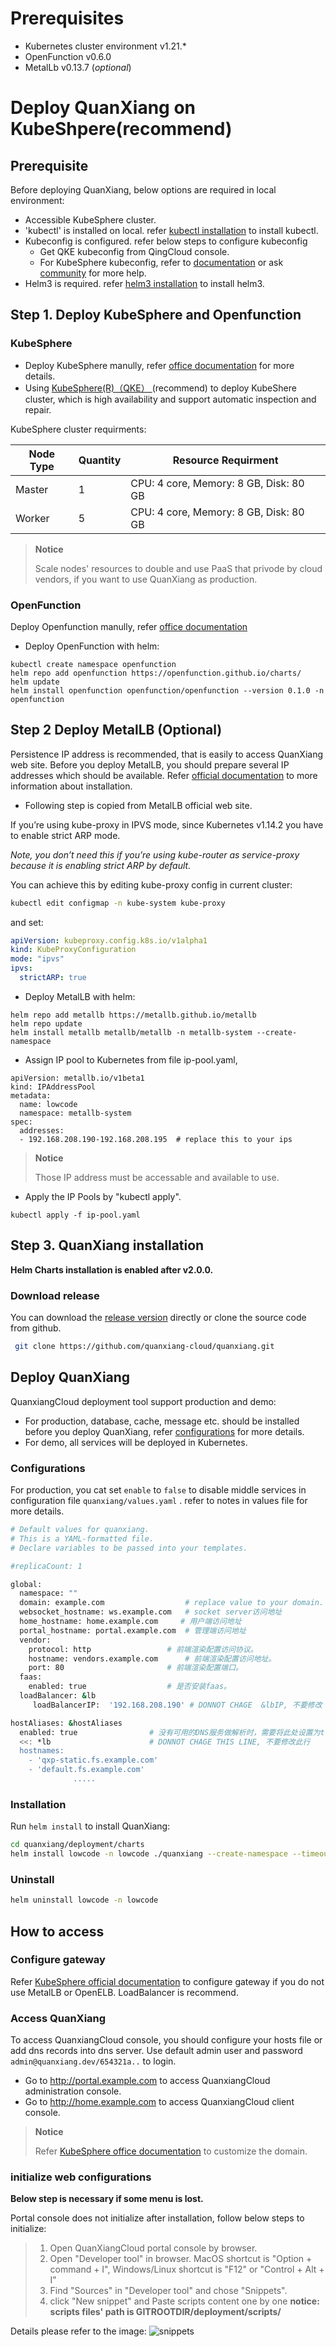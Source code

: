 # Prerequisites

- Kubernetes cluster environment  v1.21.*
- OpenFunction v0.6.0
- MetalLb  v0.13.7 (*optional*)

# Deploy QuanXiang on KubeShpere(recommend)

## Prerequisite

Before deploying QuanXiang, below options are required in local environment:

- Accessible KubeSphere cluster.
- 'kubectl' is installed on local. refer [kubectl installation](https://kubernetes.io/docs/tasks/tools/) to install kubectl.
- Kubeconfig is configured. refer below steps to configure kubeconfig
  - Get QKE kubeconfig from QingCloud console.
  - For KubeSphere kubeconfig, refer to [documentation](https://kubernetes.io/docs/tasks/tools/) or ask [community](https://github.com/kubesphere) for more help.
- Helm3 is required. refer [helm3 installation](https://helm.sh/docs/intro/install/) to install helm3.

## Step 1. Deploy KubeSphere and Openfunction

### KubeSphere

- Deploy KubeSphere manully, refer [office documentation](https://kubesphere.io/docs/) for more details.
- Using [KubeSphere(R)（QKE） ](https://docsv3.qingcloud.com/container/qke/)(recommend) to deploy KubeShere cluster, which is high availability and support automatic inspection and repair.

KubeSphere cluster requirments:

| Node Type | Quantity | Resource Requirment                    |
| --------- | -------- | -------------------------------------- |
| Master    | 1        | CPU: 4 core, Memory: 8 GB, Disk: 80 GB |
| Worker    | 5        | CPU: 4 core, Memory: 8 GB, Disk: 80 GB |


> **Notice**
>
> Scale nodes' resources to double and use PaaS that privode by cloud vendors, if you want to use QuanXiang as production.

### OpenFunction

Deploy Openfunction manully, refer [office documentation](https://openfunction.dev/docs/getting-started/installation/)

- Deploy OpenFunction with helm:

```
kubectl create namespace openfunction
helm repo add openfunction https://openfunction.github.io/charts/
helm update
helm install openfunction openfunction/openfunction --version 0.1.0 -n openfunction
```

## Step 2 Deploy MetalLB (Optional)

Persistence IP address is recommended, that is easily to access QuanXiang web site. Before you deploy MetalLB,  you should prepare several  IP addresses which should  be available.  Refer [official documentation](https://metallb.universe.tf/installation/) to more information about installation.

- Following step is copied from MetalLB official web site. 

If you’re using kube-proxy in IPVS mode, since Kubernetes v1.14.2 you have to enable strict ARP mode.

*Note, you don’t need this if you’re using kube-router as service-proxy because it is enabling strict ARP by default.*

You can achieve this by editing kube-proxy config in current cluster:

```bash
kubectl edit configmap -n kube-system kube-proxy
```

and set:

```yaml
apiVersion: kubeproxy.config.k8s.io/v1alpha1
kind: KubeProxyConfiguration
mode: "ipvs"
ipvs:
  strictARP: true
```

- Deploy MetalLB with helm:

```
helm repo add metallb https://metallb.github.io/metallb
helm repo update
helm install metallb metallb/metallb -n metallb-system --create-namespace
```

- Assign IP pool  to Kubernetes from file ip-pool.yaml, 

```
apiVersion: metallb.io/v1beta1
kind: IPAddressPool
metadata:
  name: lowcode
  namespace: metallb-system
spec:
  addresses:
  - 192.168.208.190-192.168.208.195  # replace this to your ips
```

>**Notice**
>
>Those IP address must be accessable and available to use.
>
>

- Apply the IP Pools by "kubectl apply".

```
kubectl apply -f ip-pool.yaml
```

## Step 3. QuanXiang installation

**Helm Charts installation is enabled after v2.0.0.**

### Download release

You can download the [release version](https://github.com/quanxiang-cloud/quanxiang/releases/tag/v1.1.0) directly or clone the source code from github.

```bash
 git clone https://github.com/quanxiang-cloud/quanxiang.git
```

## Deploy QuanXiang

QuanxiangCloud deployment tool support production and demo:

- For production, database, cache, message etc. should be installed before you deploy QuanXiang, refer [configurations](https://github.com/quanxiang-cloud/quanxiang/blob/master/doc/install.md#Configurations) for more details.
- For demo, all services will be deployed in Kubernetes.

### Configurations

For production, you cat set `enable` to `false` to disable middle services in configuration file `quanxiang/values.yaml` . refer to notes in values file for more details.

```bash
# Default values for quanxiang.
# This is a YAML-formatted file.
# Declare variables to be passed into your templates.

#replicaCount: 1

global:
  namespace: ""
  domain: example.com                  # replace value to your domain. 修改成您自己的域名。
  websocket_hostname: ws.example.com   # socket server访问地址
  home_hostname: home.example.com     # 用户端访问地址
  portal_hostname: portal.example.com  # 管理端访问地址
  vendor:
    protocol: http                 # 前端渲染配置访问协议。
    hostname: vendors.example.com      # 前端渲染配置访问地址。
    port: 80                       # 前端渲染配置端口。
  faas:
    enabled: true                  # 是否安装faas。
  loadBalancer: &lb
     loadBalancerIP:  '192.168.208.190' # DONNOT CHAGE  &lbIP, 不要修改 &lbIP  ---此处填写LB的可用地址,如果使用了MetalLB，在定义的IP pool里的可用地址。

hostAliases: &hostAliases
  enabled: true                # 没有可用的DNS服务做解析时，需要将此处设置为true，配置容器内hosts文件。
  <<: *lb                      # DONNOT CHAGE THIS LINE, 不要修改此行
  hostnames:
    - 'qxp-static.fs.example.com'
    - 'default.fs.example.com'  
              .....
```

### Installation

Run `helm install` to install QuanXiang:

```bash
cd quanxiang/deployment/charts
helm install lowcode -n lowcode ./quanxiang --create-namespace --timeout 1800s
```

### Uninstall

```bash
helm uninstall lowcode -n lowcode
```

## How to access

### Configure gateway

Refer [KubeSphere official documentation](https://kubesphere.io/docs/project-administration/project-gateway/) to configure gateway if you do not use MetalLB or OpenELB. LoadBalancer is recommend.

### Access QuanXiang

To access QuanxiangCloud console, you should configure your hosts file or add dns records into dns server. Use default admin user and password `admin@quanxiang.dev/654321a..` to login.

- Go to http://portal.example.com to access QuanxiangCloud administration console.
- Go to http://home.example.com to access QuanxiangCloud client console.

> **Notice**
>
> Refer [KubeSphere office documentation](https://kubesphere.io/zh/docs/project-user-guide/application-workloads/routes/) to customize the domain.

### initialize web configurations

**Below step is necessary if some menu is lost.**

Portal console does not initialize after installation, follow below steps to initialize:
>
> 1. Open QuanXiangCloud portal console by browser.
> 2. Open "Developer tool" in browser. MacOS  shortcut is "Option + command + I", Windows/Linux shortcut is "F12" or "Control + Alt + I"
> 3. Find "Sources" in "Developer tool" and chose "Snippets".
> 4. click "New snippet" and Paste scripts content one by one
>  **notice: scripts files' path is GITROOTDIR/deployment/scripts/**

Details please refer to the image:
![snippets](./images/initialize_configuration.png)
